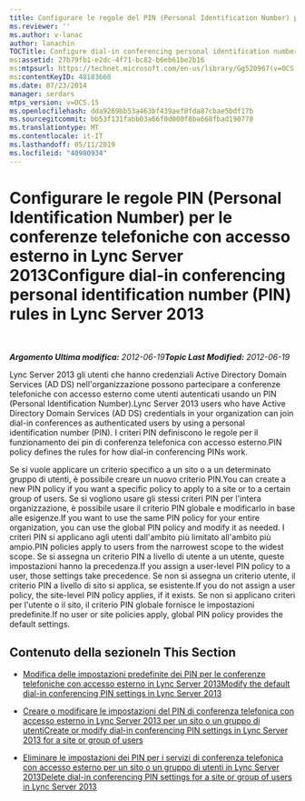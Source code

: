 ```yaml
---
title: Configurare le regole del PIN (Personal Identification Number) per le conferenze telefoniche con accesso esterno
ms.reviewer: ''
ms.author: v-lanac
author: lanachin
TOCTitle: Configure dial-in conferencing personal identification number (PIN) rules
ms:assetid: 27b79fb1-e2dc-4f71-bc82-b6eb61be2b16
ms:mtpsurl: https://technet.microsoft.com/en-us/library/Gg520967(v=OCS.15)
ms:contentKeyID: 48183668
ms.date: 07/23/2014
manager: serdars
mtps_version: v=OCS.15
ms.openlocfilehash: dda9269bb53a463bf439aef8fda87cbae5bdf17b
ms.sourcegitcommit: bb53f131fabb03a66f0d000f8ba668fbad190778
ms.translationtype: MT
ms.contentlocale: it-IT
ms.lasthandoff: 05/11/2019
ms.locfileid: "40980934"
---
```

<div data-xmlns="http://www.w3.org/1999/xhtml">

<div class="topic" data-xmlns="http://www.w3.org/1999/xhtml" data-msxsl="urn:schemas-microsoft-com:xslt" data-cs="http://msdn.microsoft.com/en-us/">

<div data-asp="http://msdn2.microsoft.com/asp">

# <a name="configure-dial-in-conferencing-personal-identification-number-pin-rules-in-lync-server-2013"></a><span data-ttu-id="92f09-102">Configurare le regole PIN (Personal Identification Number) per le conferenze telefoniche con accesso esterno in Lync Server 2013</span><span class="sxs-lookup"><span data-stu-id="92f09-102">Configure dial-in conferencing personal identification number (PIN) rules in Lync Server 2013</span></span>

</div>

<div id="mainSection">

<div id="mainBody">

<span> </span>

<span data-ttu-id="92f09-103">_**Argomento Ultima modifica:** 2012-06-19_</span><span class="sxs-lookup"><span data-stu-id="92f09-103">_**Topic Last Modified:** 2012-06-19_</span></span>

<span data-ttu-id="92f09-104">Lync Server 2013 gli utenti che hanno credenziali Active Directory Domain Services (AD DS) nell'organizzazione possono partecipare a conferenze telefoniche con accesso esterno come utenti autenticati usando un PIN (Personal Identification Number).</span><span class="sxs-lookup"><span data-stu-id="92f09-104">Lync Server 2013 users who have Active Directory Domain Services (AD DS) credentials in your organization can join dial-in conferences as authenticated users by using a personal identification number (PIN).</span></span> <span data-ttu-id="92f09-105">I criteri PIN definiscono le regole per il funzionamento dei pin di conferenza telefonica con accesso esterno.</span><span class="sxs-lookup"><span data-stu-id="92f09-105">PIN policy defines the rules for how dial-in conferencing PINs work.</span></span>

<span data-ttu-id="92f09-106">Se si vuole applicare un criterio specifico a un sito o a un determinato gruppo di utenti, è possibile creare un nuovo criterio PIN.</span><span class="sxs-lookup"><span data-stu-id="92f09-106">You can create a new PIN policy if you want a specific policy to apply to a site or to a certain group of users.</span></span> <span data-ttu-id="92f09-107">Se si vogliono usare gli stessi criteri PIN per l'intera organizzazione, è possibile usare il criterio PIN globale e modificarlo in base alle esigenze.</span><span class="sxs-lookup"><span data-stu-id="92f09-107">If you want to use the same PIN policy for your entire organization, you can use the global PIN policy and modify it as needed.</span></span> <span data-ttu-id="92f09-108">I criteri PIN si applicano agli utenti dall'ambito più limitato all'ambito più ampio.</span><span class="sxs-lookup"><span data-stu-id="92f09-108">PIN policies apply to users from the narrowest scope to the widest scope.</span></span> <span data-ttu-id="92f09-109">Se si assegna un criterio PIN a livello di utente a un utente, queste impostazioni hanno la precedenza.</span><span class="sxs-lookup"><span data-stu-id="92f09-109">If you assign a user-level PIN policy to a user, those settings take precedence.</span></span> <span data-ttu-id="92f09-110">Se non si assegna un criterio utente, il criterio PIN a livello di sito si applica, se esistente.</span><span class="sxs-lookup"><span data-stu-id="92f09-110">If you do not assign a user policy, the site-level PIN policy applies, if it exists.</span></span> <span data-ttu-id="92f09-111">Se non si applicano criteri per l'utente o il sito, il criterio PIN globale fornisce le impostazioni predefinite.</span><span class="sxs-lookup"><span data-stu-id="92f09-111">If no user or site policies apply, global PIN policy provides the default settings.</span></span>

<div>

## <a name="in-this-section"></a><span data-ttu-id="92f09-112">Contenuto della sezione</span><span class="sxs-lookup"><span data-stu-id="92f09-112">In This Section</span></span>

  - [<span data-ttu-id="92f09-113">Modifica delle impostazioni predefinite dei PIN per le conferenze telefoniche con accesso esterno in Lync Server 2013</span><span class="sxs-lookup"><span data-stu-id="92f09-113">Modify the default dial-in conferencing PIN settings in Lync Server 2013</span></span>](lync-server-2013-modify-the-default-dial-in-conferencing-pin-settings.md)

  - [<span data-ttu-id="92f09-114">Creare o modificare le impostazioni del PIN di conferenza telefonica con accesso esterno in Lync Server 2013 per un sito o un gruppo di utenti</span><span class="sxs-lookup"><span data-stu-id="92f09-114">Create or modify dial-in conferencing PIN settings in Lync Server 2013 for a site or group of users</span></span>](lync-server-2013-create-or-modify-dial-in-conferencing-pin-settings-for-a-site-or-group-of-users.md)

  - [<span data-ttu-id="92f09-115">Eliminare le impostazioni dei PIN per i servizi di conferenza telefonica con accesso esterno per un sito o un gruppo di utenti in Lync Server 2013</span><span class="sxs-lookup"><span data-stu-id="92f09-115">Delete dial-in conferencing PIN settings for a site or group of users in Lync Server 2013</span></span>](lync-server-2013-delete-dial-in-conferencing-pin-settings-for-a-site-or-group-of-users.md)

</div>

</div>

<span> </span>

</div>

</div>

</div>

